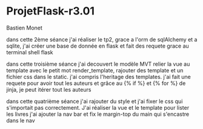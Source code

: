 # ProjetFlask-r3.01
Bastien Monet


dans cette 2ème séance j'ai réaliser le tp2, grace a l'orm de sqlAlchemy et a sqlite, j'ai créer une base de donnée en flask et fait des requete grace au terminal shell flask

dans cette troisième séance j'ai decouvert le modèle MVT relier la vue au template avec le petit mot render_template, rajouter des template et un fichier css dans le static. j'ai compris l'heritage des templates. j'ai fait une requete pour avoir tout les auteurs et grâce au {% if %} et {% for %} de jinja, je peut itérer tout les auteurs

dans cette quatrième séance j'ai rajouter du style et j'ai fixer le css qui s'importait pas correctement. J'ai réaliser la vue et le template pour lister les livres
j'ai ajouter la nav bar et fix le margin-top du main qui s'encastre dans le nav